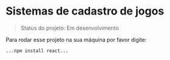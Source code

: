 <h1> Sistemas de cadastro de jogos </h1>

> Status do projeto: Em desenvolvimento 

Para rodar esse projeto na sua máquina por favor digite:

```
...npm install react...
